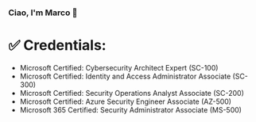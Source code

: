 ### Ciao, I'm Marco 👋

<!--
**MarcoPassanisi/marcopassanisi** is a ✨ _special_ ✨ repository because its `README.md` (this file) appears on your GitHub profile.

Here are some ideas to get you started:

- 🔭 I’m currently working on ...
- 🌱 I’m currently learning ...
- 👯 I’m looking to collaborate on ...
- 🤔 I’m looking for help with ...
- 💬 Ask me about ...
- 📫 How to reach me: ...
- 😄 Pronouns: ...
- ⚡ Fun fact: ...
-->

# ✅ Credentials:
* Microsoft Certified: Cybersecurity Architect Expert (SC-100)
* Microsoft Certified: Identity and Access Administrator Associate (SC-300)
* Microsoft Certified: Security Operations Analyst Associate (SC-200)
* Microsoft Certified: Azure Security Engineer Associate (AZ-500)
* Microsoft 365 Certified: Security Administrator Associate (MS-500)
